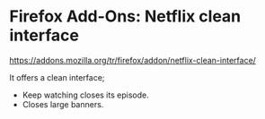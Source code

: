 # Firefox Add-Ons: Netflix clean interface

https://addons.mozilla.org/tr/firefox/addon/netflix-clean-interface/

It offers a clean interface;

* Keep watching closes its episode.
* Closes large banners.
